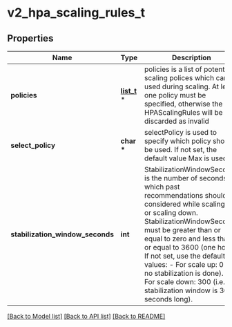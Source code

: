 # v2_hpa_scaling_rules_t

## Properties
Name | Type | Description | Notes
------------ | ------------- | ------------- | -------------
**policies** | [**list_t**](v2_hpa_scaling_policy.md) \* | policies is a list of potential scaling polices which can be used during scaling. At least one policy must be specified, otherwise the HPAScalingRules will be discarded as invalid | [optional] 
**select_policy** | **char \*** | selectPolicy is used to specify which policy should be used. If not set, the default value Max is used. | [optional] 
**stabilization_window_seconds** | **int** | StabilizationWindowSeconds is the number of seconds for which past recommendations should be considered while scaling up or scaling down. StabilizationWindowSeconds must be greater than or equal to zero and less than or equal to 3600 (one hour). If not set, use the default values: - For scale up: 0 (i.e. no stabilization is done). - For scale down: 300 (i.e. the stabilization window is 300 seconds long). | [optional] 

[[Back to Model list]](../README.md#documentation-for-models) [[Back to API list]](../README.md#documentation-for-api-endpoints) [[Back to README]](../README.md)


